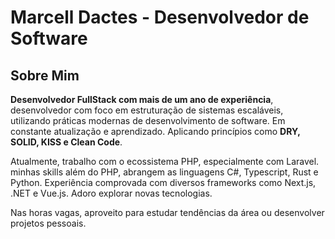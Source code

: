 # Marcell Dactes - Desenvolvedor de Software

## Sobre Mim

**Desenvolvedor FullStack com mais de um ano de experiência**, desenvolvedor com foco em estruturação de sistemas escaláveis, utilizando práticas modernas de desenvolvimento de software. Em constante atualização e aprendizado. Aplicando princípios como **DRY, SOLID, KISS e Clean Code**.

Atualmente, trabalho com o ecossistema PHP, especialmente com Laravel. minhas skills além do PHP, abrangem as linguagens C#, Typescript, Rust e Python. Experiência comprovada com diversos frameworks como Next.js, .NET e Vue.js. Adoro explorar novas tecnologias.

Nas horas vagas, aproveito para estudar tendências da área ou desenvolver projetos pessoais.
